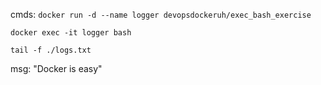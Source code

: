cmds: `docker run -d --name logger devopsdockeruh/exec_bash_exercise`

`docker exec -it logger bash`

`tail -f ./logs.txt`

msg: "Docker is easy"
